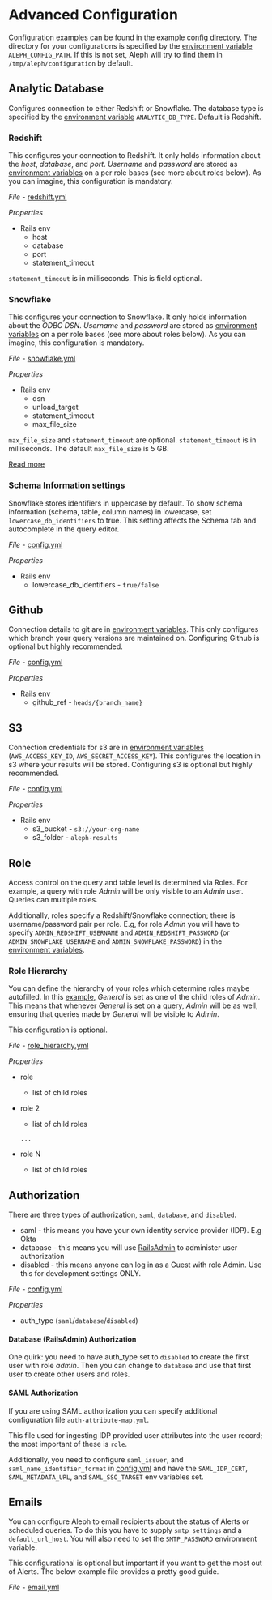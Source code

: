 # Advanced Configuration
Configuration examples can be found in the example [config directory](../config/example). The directory for your configurations is specified by the [environment variable](ENVIRONMENT_VARIABLES.md) `ALEPH_CONFIG_PATH`. If this is not set, Aleph will try to find them in `/tmp/aleph/configuration` by default.

## Analytic Database
Configures connection to either Redshift or Snowflake.  The database type is specified by the [environment variable](ENVIRONMENT_VARIABLES.md) `ANALYTIC_DB_TYPE`.  Default is Redshift.

### Redshift
This configures your connection to Redshift. It only holds information about the *host*, *database*, and *port*. *Username* and *password* are stored as [environment variables](ENVIRONMENT_VARIABLES.md) on a per role bases (see more about roles below). As you can imagine, this configuration is mandatory.

*File* - [redshift.yml](../config/example/redshift.yml)

*Properties*
- Rails env
  - host
  - database
  - port
  - statement_timeout

`statement_timeout` is in milliseconds. This is field optional.

### Snowflake
This configures your connection to Snowflake. It only holds information about the *ODBC DSN*. *Username* and *password* are stored as [environment variables](ENVIRONMENT_VARIABLES.md) on a per role bases (see more about roles below). As you can imagine, this configuration is mandatory.

*File* - [snowflake.yml](../config/example/snowflake.yml)

*Properties*
- Rails env
  - dsn
  - unload_target
  - statement_timeout
  - max_file_size


`max_file_size` and `statement_timeout` are optional.  `statement_timeout` is in milliseconds.  The default `max_file_size` is 5 GB.

[Read more](http://docs.aws.amazon.com/redshift/latest/dg/r_statement_timeout.html)

### Schema Information settings
Snowflake stores identifiers in uppercase by default.  To show schema information (schema, table, column names) in lowercase, set `lowercase_db_identifiers` to true.  This setting affects the Schema tab and autocomplete in the query editor.

*File* - [config.yml](../config/example/config.yml)

*Properties*
- Rails env
  - lowercase_db_identifiers - `true/false`

## Github
Connection details to git are in [environment variables](ENVIRONMENT_VARIABLES.md). This only configures which branch your query versions are maintained on. Configuring Github is optional but highly recommended.

*File* - [config.yml](../config/example/config.yml)

*Properties*
- Rails env
  - github_ref - `heads/{branch_name}`

## S3
Connection credentials for s3 are in [environment variables](ENVIRONMENT_VARIABLES.md) (`AWS_ACCESS_KEY_ID`, `AWS_SECRET_ACCESS_KEY`). This configures the location in s3 where your results will be stored. Configuring s3 is optional but highly recommended.

*File* - [config.yml](../config/example/config.yml)

*Properties*
- Rails env
  - s3_bucket - `s3://your-org-name`
  - s3_folder - `aleph-results`

## Role
Access control on the query and table level is determined via Roles. For example, a query with role *Admin* will be only visible to an *Admin* user. Queries can multiple roles.

Additionally, roles  specify a Redshift/Snowflake connection; there is username/password pair per role. E.g, for role *Admin* you will have to specify `ADMIN_REDSHIFT_USERNAME` and `ADMIN_REDSHIFT_PASSWORD` (or `ADMIN_SNOWFLAKE_USERNAME` and `ADMIN_SNOWFLAKE_PASSWORD`) in the [environment variables](ENVIRONMENT_VARIABLES.md).

### Role Hierarchy
You can define the hierarchy of your roles which determine roles maybe autofilled. In this [example](../config/example/role_hierarchy.yml), *General* is set as one of the child roles of *Admin*. This means that whenever *General* is set on a query, *Admin* will be as well, ensuring that queries made by *General* will be visible to *Admin*.

This configuration is optional.

*File* - [role_hierarchy.yml](../config/example/role_hierarchy.yml)

*Properties*
- role
  - list of child roles
- role 2
  - list of child roles

  `...`
- role N
  - list of child roles

## Authorization
There are three types of authorization, `saml`, `database`, and `disabled`.

- saml - this means you have your own
identity service provider (IDP). E.g Okta
- database - this means you will use [RailsAdmin](https://github.com/sferik/rails_admin) to administer user authorization
- disabled - this means anyone can log in as a Guest with role Admin. Use this for development settings ONLY.

*File* - [config.yml](../config/example/role_hierarchy.yml)

*Properties*
- auth_type (`saml`/`database`/`disabled`)

#### Database (RailsAdmin) Authorization
One quirk: you need to have auth_type set to `disabled` to create the first user with role *admin*. Then you can change to `database` and use that first user to create other users and roles.

#### SAML Authorization
If you are using SAML authorization you can specify additional configuration file `auth-attribute-map.yml`.

This file used for ingesting IDP provided user attributes into the user record; the most important of these is `role`.

Additionally, you need to configure `saml_issuer`, and `saml_name_identifier_format` in [config.yml](../config/example/config.yml) and have the `SAML_IDP_CERT`, `SAML_METADATA_URL`, and `SAML_SSO_TARGET` env variables set.

## Emails
You can configure Aleph to email recipients about the status of Alerts or scheduled queries. To do this you have to supply `smtp_settings` and a `default_url_host`. You will also need to set the `SMTP_PASSWORD` environment variable.

This configurational is optional but important if you want to get the most out of Alerts. The below example file provides a pretty good guide.

*File* - [email.yml](../config/example/email.yml)

